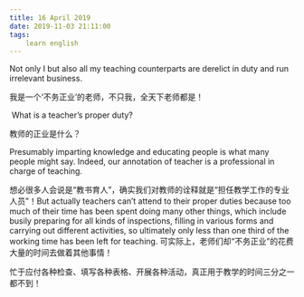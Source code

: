 ```yaml
---
title: 16 April 2019
date: 2019-11-03 21:11:00
tags:
    learn english
---
```

Not
only I but also all my teaching counterparts are derelict in duty and run
irrelevant business.        

我是一个‘不务正业’的老师，不只我，全天下老师都是！ 

 What is a teacher’s proper duty?

教师的正业是什么？

Presumably imparting knowledge and
educating people is what many people might say. Indeed, our annotation of teacher is a professional in charge
of teaching.

想必很多人会说是“教书育人”，确实我们对教师的诠释就是“担任教学工作的专业人员”！But actually teachers can’t attend to their proper duties because
too much of their time has been spent doing many other things, which include busily preparing for all kinds of inspections, filling in various forms and carrying out different activities, so ultimately only less than one third of the working
time has been left for teaching. 可实际上，老师们却“不务正业”的花费大量的时间去做着其他事情！



忙于应付各种检查、填写各种表格、开展各种活动，真正用于教学的时间三分之一都不到！

 